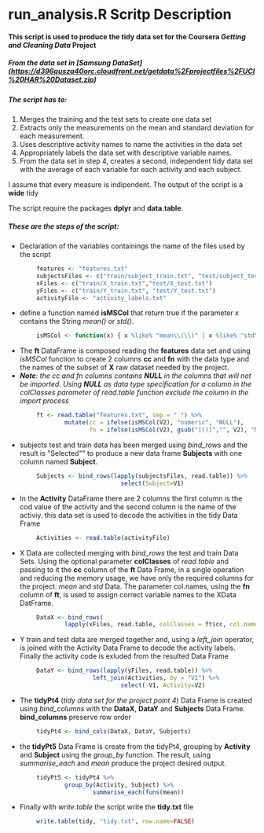 
# run_analysis.R Scritp Description


#### This script is used to produce the tidy data set for **the Coursera *Getting and Cleaning Data* Project**


##### From the data set in [Samsung DataSet] (https://d396qusza40orc.cloudfront.net/getdata%2Fprojectfiles%2FUCI%20HAR%20Dataset.zip)

##### The script has to:
1. Merges the training and the test sets to create one data set 
2. Extracts only the measurements on the mean and standard deviation for each measurement. 
3. Uses descriptive activity names to name the activities in the data set
4. Appropriately labels the data set with descriptive variable names. 
5. From the data set in step 4, creates a second, independent tidy data set with the average of each variable for each activity and each subject.

I assume that every measure is indipendent. The output of the script is a **wide** tidy

The script require the packages **dplyr** and **data.table**.

##### These are the steps of the script:

* Declaration of the variables containings the name of the files used by the script

```R
        features <- "features.txt"
        subjectsFiles <- c("train/subject_train.txt", "test/subject_test.txt")
        xFiles <- c("train/X_train.txt","test/X_test.txt")
        yFiles <- c("train/Y_train.txt", "test/Y_test.txt")
        activityFile <- "activity_labels.txt"
```

* define a function named **isMSCol** that return true if the parameter x contains the 
String *mean()* or *std()*.

```R
        isMSCol <- function(x) { x %like% "mean\\(\\)" | x %like% "std\\(\\)" }
```

* The **ft** DataFrame is composed reading the **features** data set and using *isMSCol* function to create 2 columns **cc** and **fn** with the data type and the names of the subset of **X** raw dataset needed by the project.
* ***Note**: the cc and fn columns contains **NULL** in the columns that will not be imported. Using **NULL** as data type
specification for a column in the colClasses parameter of read.table function exclude the column in the import process*

```R
        ft <- read.table("features.txt", sep = " ") %>%
                mutate(cc = ifelse(isMSCol(V2), "numeric", "NULL"),
                       fn = ifelse(isMSCol(V2), gsub("[()]","", V2), "NULL"))   
```

* subjects test and train data has been merged using *bind_rows* and the result is "Selected"" to produce a 
new data frame **Subjects** with one column named **Subject**.

```R
        Subjects <- bind_rows(lapply(subjectsFiles, read.table)) %>% 
                                select(Subject=V1)
```
* In the **Activity** DataFrame there  are 2 columns the first column is the cod value
of the activity and the second column is the name of the activiy. this data set is used
to decode the activities in the tidy Data Frame

```R
        Activities <- read.table(activityFile)
```

* X Data are collected merging with *bind_rows* the test and train Data Sets. Using the optional
parameter **colClasses** of *read.table* and passing to it the **cc** column of the **ft** Data Frame, in a single operation and reducing the memory usage, we have only the required columns for the project: *mean* and *std* Data.
The parameter col.names, using the **fn** column of **ft**, is used to assign correct variable names to the 
XData DatFrame.

```R
        DataX <- bind_rows(
                lapply(xFiles, read.table, colClasses = ft$cc, col.names = ft$fn ))
```

* Y train and test data are merged together and, using a *left_join* operator, is joined with the Activity Data Frame to decode the activity labels. Finally the activity code is exluded from the resulted Data Frame

```R
        DataY <- bind_rows(lapply(yFiles, read.table)) %>%
                        left_join(Activities, by = "V1") %>% 
                                select(-V1, Activity=V2) 
```

* The **tidyPt4** (*tidy data set for the project point 4*) Data Frame is created using *bind_columns* with the **DataX**, **DataY** and **Subjects** Data Frame. **bind_columns** preserve row order

```R
        tidyPt4 <- bind_cols(DataX, DataY, Subjects)
```

* the **tidyPt5** Data Frame is create from the tidyPt4, grouping by **Activity** and **Subject** using the *group_by* function. The result, using *summarise_each* and *mean* produce the project desired output.

```R
        tidyPt5 <- tidyPt4 %>%
                group_by(Activity, Subject) %>%
                        summarise_each(funs(mean))
```

* Finally with *write.table* the script write the **tidy.txt** file

```R
        write.table(tidy, "tidy.txt", row.name=FALSE)
```

